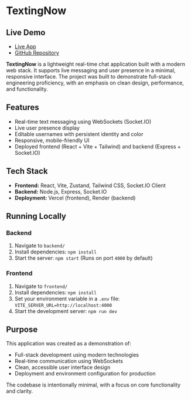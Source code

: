 # TextingNow

## Live Demo

- [Live App](https://texting-now.vercel.app)
- [GitHub Repository](https://github.com/arnav-aggarwal/texting-now)

**TextingNow** is a lightweight real-time chat application built with a modern web stack. It supports live messaging and user presence in a minimal, responsive interface. The project was built to demonstrate full-stack engineering proficiency, with an emphasis on clean design, performance, and functionality.

## Features

- Real-time text messaging using WebSockets (Socket.IO)
- Live user presence display
- Editable usernames with persistent identity and color
- Responsive, mobile-friendly UI
- Deployed frontend (React + Vite + Tailwind) and backend (Express + Socket.IO)

## Tech Stack

- **Frontend:** React, Vite, Zustand, Tailwind CSS, Socket.IO Client
- **Backend:** Node.js, Express, Socket.IO
- **Deployment:** Vercel (frontend), Render (backend)

## Running Locally

### Backend
1. Navigate to `backend/`
2. Install dependencies: ```npm install```
3. Start the server: ```npm start```
(Runs on port `4000` by default)

### Frontend
1. Navigate to `frontend/`
2. Install dependencies: ```npm install```
3. Set your environment variable in a `.env` file: ```VITE_SERVER_URL=http://localhost:4000```
4. Start the development server: ```npm run dev```

## Purpose

This application was created as a demonstration of:

- Full-stack development using modern technologies
- Real-time communication using WebSockets
- Clean, accessible user interface design
- Deployment and environment configuration for production

The codebase is intentionally minimal, with a focus on core functionality and clarity.
